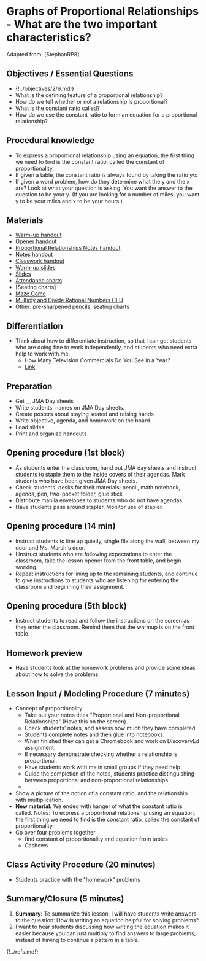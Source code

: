 
# Graphs of Proportional Relationships - What are the two important characteristics?

Adapted from: [StephanRP8]

<div id="accordion" markdown="1">

## Objectives / Essential Questions 

 * {!../objectives/2/6.md!}
 * What is the defining feature of a proportional relationship?
 * How do we tell whether or not a relationship is proportional?
 * What is the constant ratio called?
 * How do we use the constant ratio to form an equation for a proportional relationship?

## Procedural knowledge

 * To express a proportional relationship using an equation, the first thing we need to find is the constant ratio, called the constant of proportionality.
 * If given a table, the constant ratio is always found by taking the ratio y/x
 * If given a word problem, how do they determine what the y and the x are? Look at what your question is asking. You want the answer to the question to be your y. (If you are looking for a number of miles, you want y to be your miles and x to be your hours.)

## Materials
 * [Warm-up handout](/teaching/warmups/7thGradeMathWarmUp043-2x2.pdf)
 * [Opener handout](https://drive.google.com/open?id=1q-Q25p3pVikkogUaH8uoq4BvBQ_LgkE7)
 * [Proportional Relationships Notes handout]()
 * [Notes handout](https://drive.google.com/open?id=1TuECf6F0LD_GWdfiNgxvi8BU5YfilbvD)
 * [Classwork handout](https://drive.google.com/open?id=1Uensva-OmVg2tAiU0snff91qQAfYY3ww)
 * [Warm-up slides](/teaching/warmups/solutions_43.rem)
 * [Slides](https://docs.google.com/presentation/d/1CHZKYrzHuoVE79cFH5XKOF_1yyjnF1Vrt0GbAMoMf3E/edit#slide=id.g25d336dc3f_0_0)
 * [Attendance charts](https://drive.google.com/open?id=1p8gKbN4W3dUf_X32jJ0vnJnMgo04rs56)
 * [Seating charts]
 * [Maze Game](https://app.discoveryeducation.com/learn/techbook/units/B982651B-CE2B-4127-B13E-3187C41A5B84/concepts/9E2E5C6F-7AC3-4D41-9ABF-7670D2749C26)
 * [Multiply and Divide Rational Numbers CFU](https://app.discoveryeducation.com/learn/player/a99ef539-ccf6-42fe-b28e-ca325e4dd7df)
 * Other: pre-sharpened pencils, seating charts

## Differentiation
 * Think about how to differentiate instruction, so that I can get students who are doing fine to work independently, and students who need extra help to work with me.
     - How Many Television Commercials Do You See in a Year?
     - [Link](https://app.discoveryeducation.com/learn/techbook/units/ffa7edd3-ffdd-484d-b2a7-9c8cf5eed7fd/concepts/8c35d166-a86d-45b0-8161-ba4eb42b6203/tabs/6dc41756-43ff-4f63-bd11-3148dd938983/pages/947afe80-3d84-48c8-b12c-af0da952fdd6)
 
## Preparation

 * Get __ JMA Day sheets
 * Write students' names on JMA Day sheets.
 * Create posters about staying seated and raising hands
 * Write objective, agenda, and homework on the board
 * Load slides
 * Print and organize handouts

## Opening procedure (1st block)
 
 * As students enter the classroom, hand out JMA day sheets and instruct students to staple them to the inside covers of their agendas. Mark students who have been given JMA Day sheets.
 * Check students' desks for their materials: pencil, math notebook, agenda, pen, two-pocket folder, glue stick
 * Distribute manila envelopes to students who do not have agendas.
 * Have students pass around stapler. Monitor use of stapler.

## Opening procedure (14 min)

 * Instruct students to line up quietly, single file along the wall, between my door and Ms. Marsh's door.
 * I instruct students who are following expectations to enter the classroom, take the lesson opener from the front table, and begin working.
 * Repeat instructions for lining up to the remaining students, and continue to give instructions to students who are listening for entering the classroom and beginning their assignment.

## Opening procedure (5th block)

 * Instruct students to read and follow the instructions on the screen as they enter the classroom. Remind them that the warmup is on the front table.

## Homework preview

 * Have students look at the homework problems and provide some ideas about how to solve the problems.

## Lesson Input / Modeling Procedure (7 minutes)
 * Concept of proportionality
     - Take out your notes titles "Proportional and Non-proportional Relationships" (Have this on the screen).
     - Check students' notes, and assess how much they have completed.
     - Students complete notes and then glue into notebooks.
     - When finished they can get a Chromebook and work on DiscoveryEd assignment.
     - If necessary demonstrate checking whether a relationship is proportional.
     - Have students work with me in small groups if they need help.
     - Guide the completion of the notes, students practice distinguishing between proportional and non-proportional relationships
     - 
 * Show a picture of the notion of a constant ratio, and the relationship with multiplication.
 * **New material:** We ended with hanger of what the constant ratio is called. Notes: To express a proportional relationship using an equation, the first thing we need to find is the constant ratio, called the constant of proportionality. 
 * Go over four problems together
     - find constant of proportionality and equation from tables
     - Cashews

## Class Activity Procedure (20 minutes)

 * Students practice with the "homework" problems

## Summary/Closure (5 minutes)

  1. **Summary:** To summarize this lesson, I will have students write answers to the question:  How is writing an equation helpful for solving problems?
  2. I want to hear students discussing how writing the equation makes it easier because you can just multiply to find answers to large problems, instead of having to continue a pattern in a table.

</div>

{!../refs.md!}
